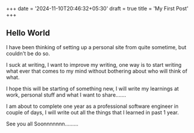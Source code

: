 +++
date = '2024-11-10T20:46:32+05:30'
draft = true
title = 'My First Post'
+++

## Hello World

I have been thinking of setting up a personal site from quite sometime,
but couldn't be do so.

I suck at writing, I want to improve my writing, one way is to start
writing what ever that comes to my mind without bothering about who
will think of what.

I hope this will be starting of something new, I will write my learnings
at work, personal stuff and what I want to share.......

I am about to complete one year as a professional software engineer in couple
of days, I will write out all the things that I learned in past 1 year.

See you all Soonnnnnnn.........
